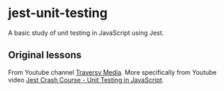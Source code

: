# jest-unit-testing
A basic study of unit testing in JavaScript using Jest.

## Original lessons

From Youtube channel [Traversy Media](https://www.youtube.com/channel/UC29ju8bIPH5as8OGnQzwJyA).
More specifically from Youtube video [Jest Crash Course - Unit Testing in JavaScript](https://youtu.be/7r4xVDI2vho).

